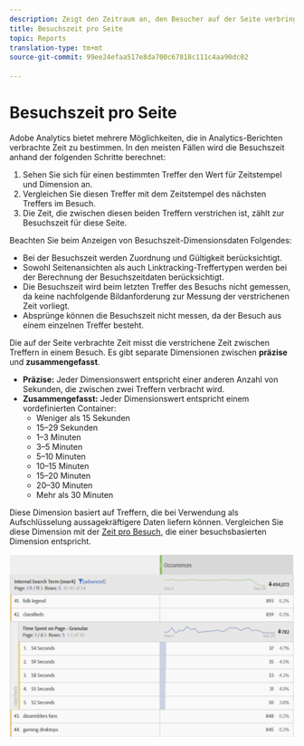 ```yaml
---
description: Zeigt den Zeitraum an, den Besucher auf der Seite verbringen.
title: Besuchszeit pro Seite
topic: Reports
translation-type: tm+mt
source-git-commit: 99ee24efaa517e8da700c67818c111c4aa90dc02

---
```



# Besuchszeit pro Seite

Adobe Analytics bietet mehrere Möglichkeiten, die in Analytics-Berichten verbrachte Zeit zu bestimmen. In den meisten Fällen wird die Besuchszeit anhand der folgenden Schritte berechnet:

1. Sehen Sie sich für einen bestimmten Treffer den Wert für Zeitstempel und Dimension an.
2. Vergleichen Sie diesen Treffer mit dem Zeitstempel des nächsten Treffers im Besuch.
3. Die Zeit, die zwischen diesen beiden Treffern verstrichen ist, zählt zur Besuchszeit für diese Seite.

Beachten Sie beim Anzeigen von Besuchszeit-Dimensionsdaten Folgendes:

* Bei der Besuchszeit werden Zuordnung und Gültigkeit berücksichtigt.
* Sowohl Seitenansichten als auch Linktracking-Treffertypen werden bei der Berechnung der Besuchszeitdaten berücksichtigt.
* Die Besuchszeit wird beim letzten Treffer des Besuchs nicht gemessen, da keine nachfolgende Bildanforderung zur Messung der verstrichenen Zeit vorliegt.
* Absprünge können die Besuchszeit nicht messen, da der Besuch aus einem einzelnen Treffer besteht.

Die auf der Seite verbrachte Zeit misst die verstrichene Zeit zwischen Treffern in einem Besuch. Es gibt separate Dimensionen zwischen **präzise** und **zusammengefasst**.

* **Präzise:** Jeder Dimensionswert entspricht einer anderen Anzahl von Sekunden, die zwischen zwei Treffern verbracht wird.
* **Zusammengefasst:** Jeder Dimensionswert entspricht einem vordefinierten Container:
   * Weniger als 15 Sekunden
   * 15–29 Sekunden
   * 1–3 Minuten
   * 3–5 Minuten
   * 5–10 Minuten
   * 10–15 Minuten
   * 15–20 Minuten
   * 20–30 Minuten
   * Mehr als 30 Minuten

Diese Dimension basiert auf Treffern, die bei Verwendung als Aufschlüsselung aussagekräftigere Daten liefern können. Vergleichen Sie diese Dimension mit der [Zeit pro Besuch](reports-time-spent-per-visit.md), die einer besuchsbasierten Dimension entspricht.

![Besuchszeit](/help/components/c-variables/c-metrics/assets/time-spent1.png)
